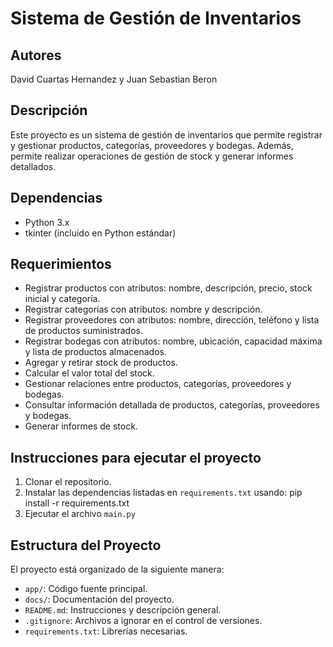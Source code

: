 # Sistema de Gestión de Inventarios

## Autores
David Cuartas Hernandez y Juan Sebastian Beron

## Descripción
Este proyecto es un sistema de gestión de inventarios que permite registrar y gestionar productos, categorías, proveedores y bodegas. Además, permite realizar operaciones de gestión de stock y generar informes detallados.

## Dependencias

- Python 3.x
- tkinter (incluido en Python estándar)

## Requerimientos
- Registrar productos con atributos: nombre, descripción, precio, stock inicial y categoría.
- Registrar categorías con atributos: nombre y descripción.
- Registrar proveedores con atributos: nombre, dirección, teléfono y lista de productos suministrados.
- Registrar bodegas con atributos: nombre, ubicación, capacidad máxima y lista de productos almacenados.
- Agregar y retirar stock de productos.
- Calcular el valor total del stock.
- Gestionar relaciones entre productos, categorías, proveedores y bodegas.
- Consultar información detallada de productos, categorías, proveedores y bodegas.
- Generar informes de stock.

## Instrucciones para ejecutar el proyecto

1. Clonar el repositorio.
2. Instalar las dependencias listadas en `requirements.txt` usando: pip install -r requirements.txt
3. Ejecutar el archivo `main.py`

## Estructura del Proyecto
El proyecto está organizado de la siguiente manera:
- `app/`: Código fuente principal.
- `docs/`: Documentación del proyecto.
- `README.md`: Instrucciones y descripción general.
- `.gitignore`: Archivos a ignorar en el control de versiones.
- `requirements.txt`: Librerías necesarias.

